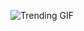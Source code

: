 
<!-- GIF_SECTION -->
![Trending GIF](https://media3.giphy.com/media/v1.Y2lkPThiYjIxNzcyZHAxdHFwcnFoMmdyOHk4bWZ3Nnh5bDRxNDYzZGllaHBrY2wzbmRiciZlcD12MV9naWZzX3NlYXJjaCZjdD1n/M0LSVgFzV8x86iQonb/giphy.gif)
<!-- END_GIF_SECTION -->
